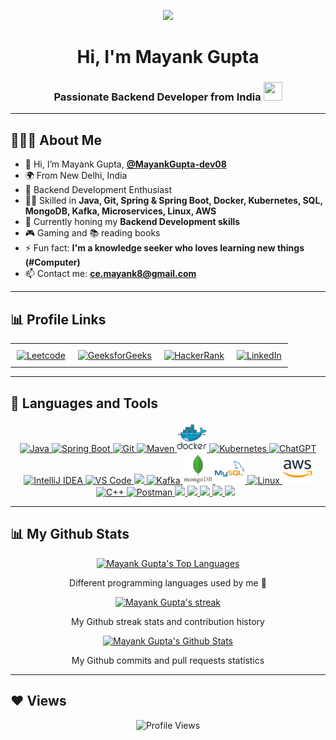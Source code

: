 <p align="center">
    <a href="#"><img width="60%" height="auto" src="https://c.tenor.com/NOYF3f82b_gAAAAC/programmer.gif"/></a>
    <h1 align="center">Hi, I'm Mayank Gupta</h1>
    <h3 align="center" color="blue">Passionate Backend Developer from India <img src="https://img.icons8.com/?size=100&id=32584&format=png&color=000000" width="30" height="30"/></h3>
</p>

---

## 👨🏻‍💻 About Me

- 👋 Hi, I’m Mayank Gupta, **[@MayankGupta-dev08](https://github.com/MayankGupta-dev08)**
- 🌍 From New Delhi, India
- 🔭 Backend Development Enthusiast
- 👨‍💻 Skilled in **Java, Git, Spring & Spring Boot, Docker, Kubernetes, SQL, MongoDB, Kafka, Microservices, Linux, AWS**
- 🌱 Currently honing my **Backend Development skills**
- 🎮 Gaming and 📚 reading books
- ⚡ Fun fact: **I'm a knowledge seeker who loves learning new things (#Computer)**
- 📫 Contact me: **[ce.mayank8@gmail.com](mailto:ce.mayank8@gmail.com)**

---

## 📊 Profile Links

<div align="center">
    <table>
        <tr>
            <td align="center" style="padding: 10px;">
                <a href="https://leetcode.com/u/MayankGupta-dev08/" target="_blank">
                    <img src="https://img.icons8.com/?size=100&id=9L16NypUzu38&format=png&color=000000" alt="Leetcode" width="50" height="50"/>
                </a>
            </td>
            <td align="center" style="padding: 10px;">
                <a href="https://www.geeksforgeeks.org/user/cemayank8/" target="_blank">
                    <img src="https://img.icons8.com/?size=100&id=AbQBhN9v62Ob&format=png&color=000000" alt="GeeksforGeeks" width="50" height="50"/>
                </a>
            </td>
            <td align="center" style="padding: 10px;">
                <a href="https://www.hackerrank.com/dev_mayank8" target="_blank">
                    <img src="https://img.icons8.com/?size=100&id=OUPsEPLKIebZ&format=png&color=000000" alt="HackerRank" width="50" height="50"/>
                </a>
            </td>
            <td align="center" style="padding: 10px;">
                <a href="https://www.linkedin.com/in/mayank08" target="_blank">
                    <img src="https://img.icons8.com/?size=100&id=13930&format=png&color=000000" alt="LinkedIn" width="50" height="50"/>
                </a>
            </td>
        </tr>
    </table>
</div>

---

## 🚀 Languages and Tools

<p align="center"> 
    <a href="https://www.java.com" target="_blank"> <img src="https://img.icons8.com/color/48/000000/java-coffee-cup-logo.png" alt="Java" width="48" height="48"/> </a>
    <a href="https://spring.io/" target="_blank"> <img src="https://img.icons8.com/?size=100&id=90519&format=png&color=000000" alt="Spring Boot" width="48" height="48"/> </a>
    <a href="https://git-scm.com/" target="_blank">  <img src="https://img.icons8.com/color/48/000000/git.png" alt="Git" width="48" height="48"/> </a>
    <a href="https://maven.apache.org/" target="_blank"> <img src="https://www.vectorlogo.zone/logos/apache_maven/apache_maven-ar21.svg" alt="Maven" width="48" height="48"/> </a>
    <a href="https://www.docker.com/" target="_blank"> <img src="https://raw.githubusercontent.com/devicons/devicon/master/icons/docker/docker-original-wordmark.svg" alt="Docker" width="48" height="48"/> </a>
    <a href="https://kubernetes.io/" target="_blank"> <img src="https://img.icons8.com/?size=100&id=cvzmaEA4kC0o&format=png&color=000000" alt="Kubernetes" width="48" height="48"/> </a>
    <a href="https://chatgpt.com/gpts" target="_blank"> <img src="https://img.icons8.com/?size=100&id=FBO05Dys9QCg&format=png&color=000000" alt="ChatGPT" width="48" height="48"/> </a>
    <a href="https://www.jetbrains.com/idea/" target="_blank"> <img src="https://img.icons8.com/color/48/000000/intellij-idea.png" alt="IntelliJ IDEA" width="48" height="48"/> </a>
    <a href="https://code.visualstudio.com/" target="_blank"> <img src="https://img.icons8.com/color/48/000000/visual-studio-code-2019.png" alt="VS Code" width="48" height="48"/> </a>
    <a href="https://www.sublimetext.com/" target="_blank"> <img src="https://img.icons8.com/fluency/48/000000/sublime-text.png"/> </a>
    <a href="https://kafka.apache.org/" target="_blank"> <img src="https://www.vectorlogo.zone/logos/apache_kafka/apache_kafka-icon.svg" alt="Kafka" width="48" height="48"/> </a>
    <a href="https://www.mongodb.com/" target="_blank"> <img src="https://raw.githubusercontent.com/devicons/devicon/master/icons/mongodb/mongodb-original-wordmark.svg" alt="MongoDB" width="48" height="48"/> </a>
    <a href="https://www.mysql.com/" target="_blank"> <img src="https://raw.githubusercontent.com/devicons/devicon/master/icons/mysql/mysql-original-wordmark.svg" alt="MySQL" width="48" height="48"/> </a>
    <a href="https://www.linux.org/" target="_blank">  <img src="https://img.icons8.com/?size=100&id=17842&format=png&color=000000" alt="Linux" width="48" height="48"/> </a>
    <a href="https://aws.amazon.com" target="_blank"> <img src="https://raw.githubusercontent.com/devicons/devicon/master/icons/amazonwebservices/amazonwebservices-original-wordmark.svg" alt="AWS" width="48" height="48"/> </a>
    <a href="https://www.cplusplus.com" target="_blank"> <img src="https://img.icons8.com/?size=100&id=TpULddJc4gTh&format=png&color=000000" alt="C++" width="48" height="48"/> </a>
    <a href="https://postman.com" target="_blank"> <img src="https://www.vectorlogo.zone/logos/getpostman/getpostman-icon.svg" alt="Postman" width="45" height="45"/> </a>
    <a href="https://www.w3.org/html/" target="_blank"> <img src="https://img.icons8.com/color/48/000000/html-5.png"/> </a> 
    <a href="https://www.w3schools.com/css/" target="_blank"> <img src="https://img.icons8.com/color/48/000000/css3.png"/> </a> 
    <a href="https://getbootstrap.com" target="_blank"> <img src="https://img.icons8.com/color/48/000000/bootstrap.png"/> </a>
    <a href="https://developer.mozilla.org/en-US/docs/Web/JavaScript" target="_blank"> <img src="https://img.icons8.com/color/48/000000/javascript.png"/> </a>
    <a style="padding-right:8px;" href="https://nodejs.org" target="_blank"> <img src="https://img.icons8.com/color/48/000000/nodejs.png"/> </a> 
</p>

---

## 📊 My Github Stats

<div align="center">
    <a href="https://github.com/MayankGupta-dev08/github-readme-stats">
        <img alt="Mayank Gupta's Top Languages" src="https://github-readme-stats.vercel.app/api/top-langs/?username=MayankGupta-dev08&langs_count=8&count_private=true&layout=compact&theme=react&hide_border=true&bg_color=0D1117" />
    </a>
    <br/>
    <p>Different programming languages used by me 🤘</p>
    <a href="https://github.com/MayankGupta-dev08/github-readme-streak-stats">
        <img title="🔥 Get streak stats for your profile at git.io/streak-stats" alt="Mayank Gupta's streak" src="https://github-readme-streak-stats.herokuapp.com/?user=MayankGupta-dev08&theme=react&hide_border=true&stroke=0000&background=0D1117"/>
    </a>
    <br/>
    <p>My Github streak stats and contribution history</p>
    <a href="https://github.com/MayankGupta-dev08/github-readme-stats">
        <img alt="Mayank Gupta's Github Stats" src="https://github-readme-stats.vercel.app/api?username=MayankGupta-dev08&show_icons=true&count_private=true&theme=react&hide_border=true&bg_color=0D1117" />
    </a>
    <br/>
    <p>My Github commits and pull requests statistics</p>
</div>

---

## ❤ Views
<p align="center">
    <img src="https://komarev.com/ghpvc/?username=MayankGupta-dev08" alt="Profile Views"/>
</p>
